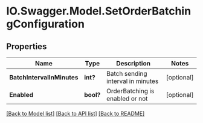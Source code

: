 # IO.Swagger.Model.SetOrderBatchingConfiguration
## Properties

Name | Type | Description | Notes
------------ | ------------- | ------------- | -------------
**BatchIntervalInMinutes** | **int?** | Batch sending interval in minutes | [optional] 
**Enabled** | **bool?** | OrderBatching is enabled or not | [optional] 

[[Back to Model list]](../README.md#documentation-for-models) [[Back to API list]](../README.md#documentation-for-api-endpoints) [[Back to README]](../README.md)

